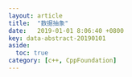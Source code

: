 ```yaml
---
layout: article
title:  "数据抽象"
date:   2019-01-01 8:06:40 +0800
key: data-abstract-20190101
aside:
  toc: true
category: [c++, CppFoundation]
---
```

